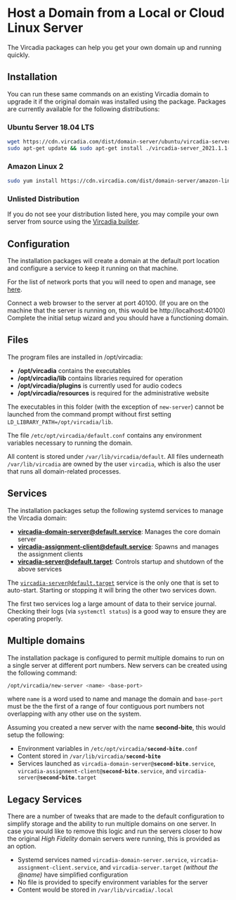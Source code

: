 # Host a Domain from a Local or Cloud Linux Server

The Vircadia packages can help you get your own domain up and running quickly.

## Installation

You can run these same commands on an existing Vircadia domain to upgrade it if the original domain was installed using the package. Packages are currently available for the following distributions:

### Ubuntu Server 18.04 LTS

```sh
wget https://cdn.vircadia.com/dist/domain-server/ubuntu/vircadia-server_2021.1.1-eos-20210405-1751a59-0ubuntu1-1_amd64.deb
sudo apt-get update && sudo apt-get install ./vircadia-server_2021.1.1-eos-20210405-1751a59-0ubuntu1-1_amd64.deb
```

### Amazon Linux 2

```sh
sudo yum install https://cdn.vircadia.com/dist/domain-server/amazon-linux/vircadia-server-2021.1.1_EOS_20210405_1751a59-1.amzn2.x86_64.rpm
```

### Unlisted Distribution

If you do not see your distribution listed here, you may compile your own server from source using the [Vircadia builder](https://github.com/vircadia/vircadia-builder).
    
## Configuration

The installation packages will create a domain at the default port location and configure a service to keep it running on that machine.

For the list of network ports that you will need to open and manage, see [here](../configure-settings/network-settings).

Connect a web browser to the server at port 40100. (If you are on the machine that the server is running on, this would be http://localhost:40100) Complete the initial setup wizard and you should have a functioning domain.

## Files

The program files are installed in /opt/vircadia:
 - **/opt/vircadia** contains the executables
 - **/opt/vircadia/lib** contains libraries required for operation
 - **/opt/vircadia/plugins** is currently used for audio codecs
 - **/opt/vircadia/resources** is required for the administrative website

The executables in this folder (with the exception of <code>new-server</code>) cannot be launched from the command prompt without first setting <code>LD_LIBRARY_PATH=/opt/vircadia/lib</code>.

The file <code>/etc/opt/vircadia/default.conf</code> contains any environment variables necessary to running the domain.

All content is stored under <code>/var/lib/vircadia/default</code>. All files underneath <code>/var/lib/vircadia</code> are owned by the user <code>vircadia</code>, which is also the user that runs all domain-related processes.

## Services

The installation packages setup the following systemd services to manage the Vircadia domain:
- **vircadia-domain-server@default.service**: Manages the core domain server
- **vircadia-assignment-client@default.service**: Spawns and manages the assignment clients
- **vircadia-server@default.target**: Controls startup and shutdown of the above services

The <code>vircadia-server@default.target</code> service is the only one that is set to auto-start. Starting or stopping it will bring the other two services down.

The first two services log a large amount of data to their service journal. Checking their logs (via <code>systemctl status</code>) is a good way to ensure they are operating properly.

## Multiple domains

The installation package is configured to permit multiple domains to run on a single server at different port numbers. New servers can be created using the following command:

```sh
/opt/vircadia/new-server <name> <base-port>
```

where <code>name</code> is a word used to name and manage the domain and <code>base-port</code> must be the the first of a range of four contiguous port numbers not overlapping with any other use on the system.

Assuming you created a new server with the name **second-bite**, this would setup the following:
 - Environment variables in <code>/etc/opt/vircadia/**second-bite**.conf</code>
 - Content stored in <code>/var/lib/vircadia/**second-bite**</code>
 - Services launched as <code>vircadia-domain-server@**second-bite**.service</code>, <code>vircadia-assignment-client@**second-bite**.service</code>, and <code>vircadia-server@**second-bite**.target</code>
 
## Legacy Services

There are a number of tweaks that are made to the default configuration to simplify storage and the ability to run multiple domains on one server. In case you would like to remove this logic and run the servers closer to how the original *High Fidelity* domain servers were running, this is provided as an option.
 - Systemd services named <code>vircadia-domain-server.service</code>, <code>vircadia-assignment-client.service</code>, and <code>vircadia-server.target</code> *(without the @name)* have simplified configuration
 - No file is provided to specify environment variables for the server
 - Content would be stored in <code>/var/lib/vircadia/.local</code>
